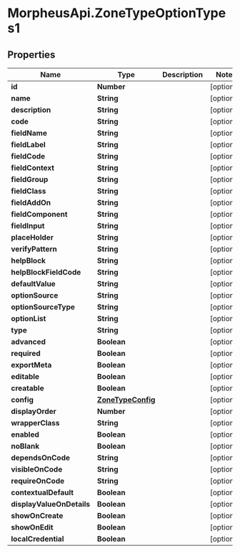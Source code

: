 # MorpheusApi.ZoneTypeOptionTypes1

## Properties

Name | Type | Description | Notes
------------ | ------------- | ------------- | -------------
**id** | **Number** |  | [optional] 
**name** | **String** |  | [optional] 
**description** | **String** |  | [optional] 
**code** | **String** |  | [optional] 
**fieldName** | **String** |  | [optional] 
**fieldLabel** | **String** |  | [optional] 
**fieldCode** | **String** |  | [optional] 
**fieldContext** | **String** |  | [optional] 
**fieldGroup** | **String** |  | [optional] 
**fieldClass** | **String** |  | [optional] 
**fieldAddOn** | **String** |  | [optional] 
**fieldComponent** | **String** |  | [optional] 
**fieldInput** | **String** |  | [optional] 
**placeHolder** | **String** |  | [optional] 
**verifyPattern** | **String** |  | [optional] 
**helpBlock** | **String** |  | [optional] 
**helpBlockFieldCode** | **String** |  | [optional] 
**defaultValue** | **String** |  | [optional] 
**optionSource** | **String** |  | [optional] 
**optionSourceType** | **String** |  | [optional] 
**optionList** | **String** |  | [optional] 
**type** | **String** |  | [optional] 
**advanced** | **Boolean** |  | [optional] 
**required** | **Boolean** |  | [optional] 
**exportMeta** | **Boolean** |  | [optional] 
**editable** | **Boolean** |  | [optional] 
**creatable** | **Boolean** |  | [optional] 
**config** | [**ZoneTypeConfig**](ZoneTypeConfig.md) |  | [optional] 
**displayOrder** | **Number** |  | [optional] 
**wrapperClass** | **String** |  | [optional] 
**enabled** | **Boolean** |  | [optional] 
**noBlank** | **Boolean** |  | [optional] 
**dependsOnCode** | **String** |  | [optional] 
**visibleOnCode** | **String** |  | [optional] 
**requireOnCode** | **String** |  | [optional] 
**contextualDefault** | **Boolean** |  | [optional] 
**displayValueOnDetails** | **Boolean** |  | [optional] 
**showOnCreate** | **Boolean** |  | [optional] 
**showOnEdit** | **Boolean** |  | [optional] 
**localCredential** | **Boolean** |  | [optional] 


